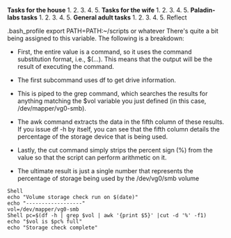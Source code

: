 **Tasks for the house**
	1.
	2.
	3.
	4.
	5.
**Tasks for the wife**
	1.
	2.
	3.
	4.
	5.
**Paladin-labs tasks**
	1.
	2.
	3.
	4.
	5.
**General adult tasks**
	1.
	2.
	3.
	4.
	5.
Reflect 

.bash_profile
export PATH=PATH:~/scripts or whatever
There's quite a bit being assigned to this variable. The following is a breakdown:

- First, the entire value is a command, so it uses the command substitution format, i.e., $(…). This means that the output will be the result of executing the command.
    
- The first subcommand uses df to get drive information.
    
- This is piped to the grep command, which searches the results for anything matching the $vol variable you just defined (in this case, /dev/mapper/vg0-smb).
    
- The awk command extracts the data in the fifth column of these results. If you issue df -h by itself, you can see that the fifth column details the percentage of the storage device that is being used.
    
- Lastly, the cut command simply strips the percent sign (%) from the value so that the script can perform arithmetic on it.
    
- The ultimate result is just a single number that represents the percentage of storage being used by the /dev/vg0/smb volume
```
Shell
echo "Volume storage check run on $(date)"
echo "------------------"
vol=/dev/mapper/vg0-smb
Shell pc=$(df -h | grep $vol | awk '{print $5}' |cut -d '%' -f1)
echo "$vol is $pc% full"
echo "Storage check complete"

```